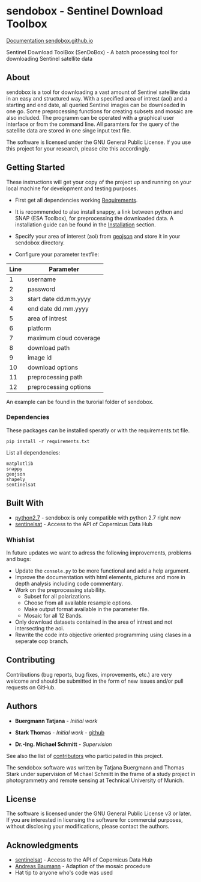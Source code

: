 # sendobox - Sentinel Download Toolbox

[Documentation sendobox.github.io](https://sendobox.github.io/sendobox/)

Sentinel Download ToolBox (SenDoBox) - A batch processing tool for downloading Sentinel satellite data

## About

sendobox is a tool for downloading a vast amount of Sentinel satellite data in an easy and structured way. 
With a specified area of intrest (aoi) and a starting and end date, all queried Sentinel images can be downloaded in one go. 
Some preprocessing functions for creating subsets and mosaic are also included. The programm can be operated with a graphical user interface 
or from the command line. All paramters for the query of the satellite data are stored in one singe input text file.

The software is licensed under the GNU General Public License. If you use this project for your research, please cite this accordingly.

## Getting Started

These instructions will get your copy of the project up and running on your local machine for development and testing purposes.

* First get all dependencies working [Requirements](#requirements).
* It is recommended to also install snappy, a link between python and SNAP (ESA Toolbox), for preprocessing the downloaded data. 
A installation guide can be found in the [Installation](#installation) section.

* Specify your area of interest (aoi) from [geojson](http://geojson.io/#map=2/20.0/0.0) and store it in your sendobox directory.
* Configure your parameter textfile:

| Line  | Parameter |
| ------------- | ------------- |
| 1  | username  |
| 2  | password  |
| 3  | start date dd.mm.yyyy  |
| 4  | end date dd.mm.yyyy  |
| 5  | area of intrest  |
| 6  | platform  |
| 7  | maximum cloud coverage  |
| 8  | download path  |
| 9  | image id  |
| 10  | download options  |
| 11  | preprocessing path  |
| 12  | preprocessing options  |

An example can be found in the turorial folder of sendobox.

### Dependencies

These packages can be installed speratly or with the requirements.txt file.

```
pip install -r requirements.txt
```

List all dependencies:

```
matplotlib
snappy
geojson
shapely
sentinelsat
```

## Built With

* [python2.7](https://www.python.org/download/releases/2.7/) - sendobox is only compatible with python 2.7 right now
* [sentinelsat](https://github.com/ibamacsr/sentinelsat) - Access to the API of Copernicus Data Hub

### Whishlist

In future updates we want to adress the following improvements, problems and bugs:

* Update the `console.py` to be more functional and add a help argument.
* Improve the documentation with html elements, pictures and more in depth analysis including code commentary.
* Work on the preprocessing stabillity.
  * Subset for all polarizations.
  * Choose from all available resample options.
  * Make output format available in the parameter file.
  * Mosaic for all 12 Bands.
* Only download datasets contained in the area of intrest and not intersecting the aoi.
* Rewrite the code into objective oriented programming using clases in a seperate oop branch.


## Contributing

Contributions (bug reports, bug fixes, improvements, etc.) are very welcome and should be submitted in the form of new issues and/or pull requests on GitHub.

## Authors

* **Buergmann Tatjana** - *Initial work* 
* **Stark Thomas** - *Initial work* - [github](https://github.com/stark-t)

* **Dr.-Ing. Michael Schmitt** - *Supervision*

See also the list of [contributors](https://github.com/your/project/contributors) who participated in this project.

The sendobox software was written by Tatjana Buergmann and Thomas Stark under supervision of Michael Schmitt in the frame of a study project in photogrammetry and remote sensing at Technical University of Munich.

## License

The software is licensed under the GNU General Public License v3 or later. If you are interested in licensing the software for commercial purposes, without disclosing your modifications, please contact the authors.


## Acknowledgments

* [sentinelsat](https://github.com/ibamacsr/sentinelsat) - Access to the API of Copernicus Data Hub
* [Andreas Baumann](http://forum.step.esa.int/users/abgbaumann/activity) - Adaption of the mosaic procedure
* Hat tip to anyone who's code was used


